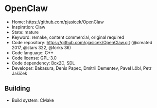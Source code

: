 # OpenClaw

- Home: https://github.com/pjasicek/OpenClaw
- Inspiration: Claw
- State: mature
- Keyword: remake, content commercial, original required
- Code repository: https://github.com/pjasicek/OpenClaw.git (@created 2017, @stars 322, @forks 36)
- Code language: C++
- Code license: GPL-3.0
- Code dependency: Box2D, SDL
- Developer: Bakasura, Denis Papec, Dmitrii Dementev, Pavel Löbl, Petr Jašíček

## Building

- Build system: CMake
